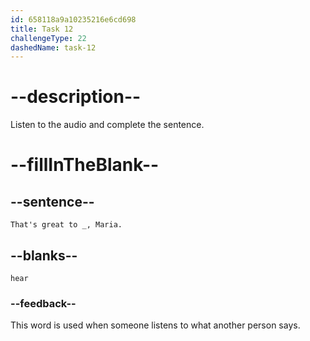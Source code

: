 ```yaml
---
id: 658118a9a10235216e6cd698
title: Task 12
challengeType: 22
dashedName: task-12
---
```


<!--
AUDIO REFERENCE: 
Brian: That's great to hear, Maria.
-->

# --description--

Listen to the audio and complete the sentence.

# --fillInTheBlank--

## --sentence--

`That's great to _, Maria.`

## --blanks--

`hear`

### --feedback--

This word is used when someone listens to what another person says.
